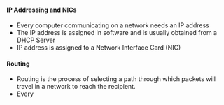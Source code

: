 

#### IP Addressing and NICs

- Every computer communicating on a network needs an IP address
- The IP address is assigned in software and is usually obtained from a DHCP Server
- IP address is assigned to a Network Interface Card (NIC)




#### Routing

- Routing is the process of selecting a path through which packets will travel in a network to reach the recipient.
- Every 
